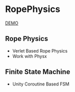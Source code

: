 RopePhysics
===========
[DEMO](http://nobnak.github.io/SceneSamples/RopePhysics/RopePhysics.html)

## Rope Physics

 * Verlet Based Rope Physics
 * Work with Physx

## Finite State Machine

 * Unity Coroutine Based FSM
